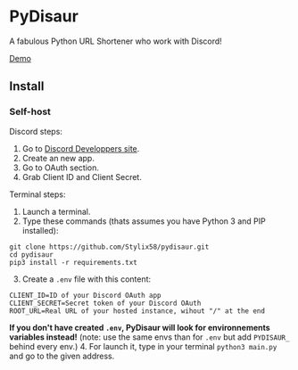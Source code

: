 # PyDisaur
A fabulous Python URL Shortener who work with Discord!

[Demo](https://stlix.noho.st/pydisaur)

## Install

### Self-host
Discord steps:
1. Go to [Discord Developpers site](https://discord.com/developers/applications).
2. Create an new app.
3. Go to OAuth section.
4. Grab Client ID and Client Secret.

Terminal steps:
1. Launch a terminal.
2. Type these commands (thats assumes you have Python 3 and PIP installed):
```
git clone https://github.com/Stylix58/pydisaur.git
cd pydisaur
pip3 install -r requirements.txt
```
3. Create a `.env` file with this content:
```
CLIENT_ID=ID of your Discord OAuth app
CLIENT_SECRET=Secret token of your Discord OAuth
ROOT_URL=Real URL of your hosted instance, wihout "/" at the end
```
**If you don't have created `.env`, PyDisaur will look for environnements variables instead!** (note: use the same envs than for `.env` but add `PYDISAUR_` behind every env.)
4. For launch it, type in your terminal `python3 main.py` and go to the given address.